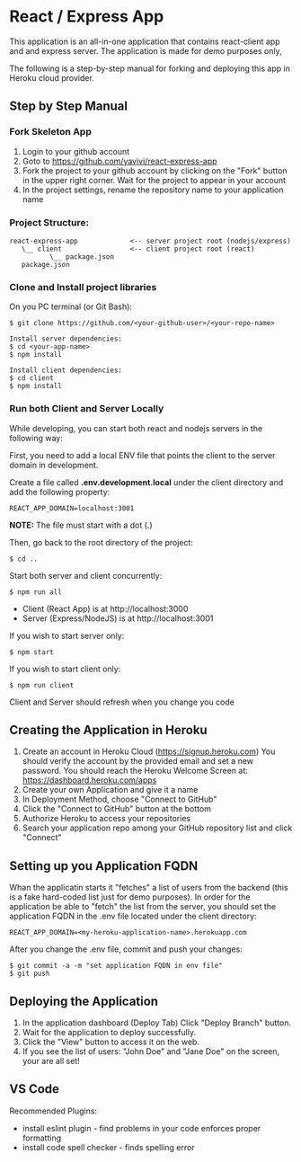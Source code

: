 # React / Express App


This application is an all-in-one application that contains react-client app and and express server.
The application is made for demo purposes only,

The following is a step-by-step manual for forking and deploying this app in Heroku cloud provider.

## Step by Step Manual

### Fork Skeleton App
1. Login to your github account
2. Goto to https://github.com/yavivi/react-express-app
3. Fork the project to your github account by clicking on the "Fork" button in the upper right corner.
Wait for the project to appear in your account
4. In the project settings, rename the repository name to your application name

### Project Structure:
```
react-express-app             <-- server project root (nodejs/express)
   \__ client                 <-- client project root (react)
          \__ package.json
   package.json
```

### Clone and Install project libraries

On you PC terminal (or Git Bash):
```
$ git clone https://github.com/<your-github-user>/<your-repo-name>

Install server dependencies:
$ cd <your-app-name>
$ npm install

Install client dependencies:
$ cd client
$ npm install
```

### Run both Client and Server Locally
While developing, you can start both react and nodejs servers in the following way:

First, you need to add a local ENV file that points the client to the server domain in development.

Create a file called **.env.development.local** under the client directory and add the following property:
```
REACT_APP_DOMAIN=localhost:3001
```
**NOTE:** The file must start with a dot (.)


Then, go back to the root directory of the project:
```
$ cd ..
```

Start both server and client concurrently:
```
$ npm run all
```
* Client (React App) is at http://localhost:3000
* Server (Express/NodeJS) is at http://localhost:3001

If you wish to start server only:
```
$ npm start
```
If you wish to start client only:
```
$ npm run client
```

Client and Server should refresh when you change you code

## Creating the Application in Heroku
1. Create an account in Heroku Cloud (https://signup.heroku.com)
You should verify the account by the provided email and set a new password.
You should reach the Heroku Welcome Screen at: https://dashboard.heroku.com/apps
2. Create your own Application and give it a name
3. In Deployment Method, choose "Connect to GitHub"
4. Click the "Connect to GitHub" button at the bottom
5. Authorize Heroku to access your repositories
6. Search your application repo among your GitHub repository list and click "Connect"

## Setting up you Application FQDN
Whan the applicatin starts it "fetches" a list of users from the backend (this is a fake hard-coded list just for demo purposes).
In order for the application be able to "fetch" the list from the server, you should set the application FQDN in the .env file located under the client directory:
```
REACT_APP_DOMAIN=<my-heroku-application-name>.herokuapp.com
```
After you change the .env file, commit and push your changes:
```
$ git commit -a -m "set application FQDN in env file"
$ git push
```

## Deploying the Application
1. In the application dashboard (Deploy Tab) Click "Deploy Branch" button.
2. Wait for the application to deploy successfully.
3. Click the "View" button to access it on the web.
4. If you see the list of users: "John Doe" and "Jane Doe" on the screen, your are all set!

## VS Code
Recommended Plugins:
* install eslint plugin - find problems in your code enforces proper formatting 
* install code spell checker - finds spelling error




